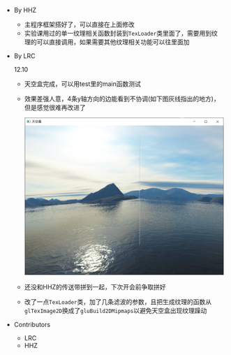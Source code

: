 - By HHZ
  - 主程序框架搭好了，可以直接在上面修改
  - 实验课用过的单一纹理相关函数封装到`TexLoader`类里面了，需要用到纹理的可以直接调用，如果需要其他纹理相关功能可以往里面加
  
- By LRC

  12.10

  - 天空盒完成，可以用test里的main函数测试

  - 效果差强人意，4条y轴方向的边能看到不协调(如下图灰线指出的地方)，但是感觉很难再改进了

    <img src="./badbox.png" alt="1639142340496" style="zoom:50%;" />

  - 还没和HHZ的传送带拼到一起，下次开会前争取拼好

  - 改了一点`TexLoader`类，加了几条滤波的参数，且把生成纹理的函数从`glTexImage2D`换成了`gluBuild2DMipmaps`以避免天空盒出现纹理躁动

- Contributors
  - LRC
  - HHZ